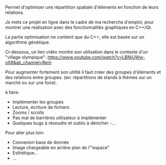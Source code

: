 
Permet d'optimiser une répartition spatiale d'éléments en fonction de leurs relations.

Je mets ce projet en ligne dans le cadre de ma recherche d'emploi,
pour montrer une réalisation avec des fonctionnalités graphiques en C++/Qt.

La partie optimisation ne contient que du C++, elle est basée sur un algorithme génétique.

Ci-dessous, un lien vidéo montre son utilisation dans le contexte d'un "village olympique":
https://www.youtube.com/watch?v=LBNjUWw-oX8&ab_channel=Rem


Pour augmenter fortement son utilité il faut créer des groupes d'éléments et des relations entre groupes.
(ex: répartitions de stands à thèmes sur un marché ou sur une foire).

à faire: 
- Implémenter les groupes
- Lecture, écriture de fichiers
- Zooms / scrolls
- Pas mal de barrières utilisateur à implémenter
- Quelques bugs à résoudre et oublis à dénicher 
-... 

Pour aller plus loin:

- Connexion base de donnée
- Image chargeable en arrière plan de l'"espace"
- Esthétique...
- ...


